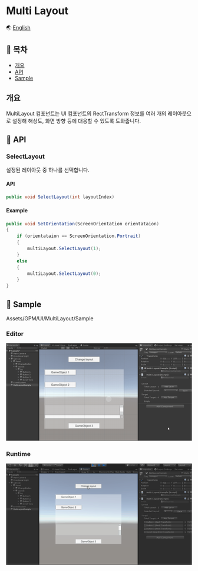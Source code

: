 # Multi Layout

🌏 [English](README.en.md)

## 🚩 목차

* [개요](#개요)
* [API](#-api)
* [Sample](#-sample)

## 개요

MultiLayout 컴포넌트는 UI 컴포넌트의 RectTransform 정보를 여러 개의 레이아웃으로 설정해 해상도, 화면 방향 등에 대응할 수 있도록 도와줍니다.

## 🔨 API

### SelectLayout

설정된 레이아웃 중 하나를 선택합니다.

#### API

```cs
public void SelectLayout(int layoutIndex)
```

#### Example

```cs
public void SetOrientation(ScreenOrientation orientataion)
{
    if (orientataion == ScreenOrientation.Portrait)
    {
        multiLayout.SelectLayout(1);
    }
    else
    {
        multiLayout.SelectLayout(0);
    }
}
```

## 🐾 Sample

Assets/GPM/UI/MultiLayout/Sample

### Editor

![multilayout_editor](images/multilayout_editor.gif)

### Runtime

![multilayout_runtime](images/multilayout_runtime.gif)